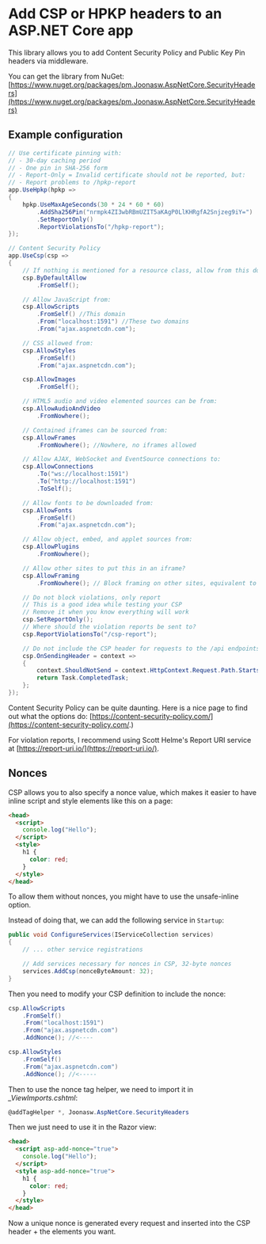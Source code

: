 # Add CSP or HPKP headers to an ASP.NET Core app

This library allows you to add Content Security Policy and Public Key Pin headers via middleware.

You can get the library from NuGet: [https://www.nuget.org/packages/pm.Joonasw.AspNetCore.SecurityHeaders](https://www.nuget.org/packages/pm.Joonasw.AspNetCore.SecurityHeaders)

## Example configuration

```cs
// Use certificate pinning with:
// - 30-day caching period
// - One pin in SHA-256 form
// - Report-Only = Invalid certificate should not be reported, but:
// - Report problems to /hpkp-report
app.UseHpkp(hpkp =>
{
    hpkp.UseMaxAgeSeconds(30 * 24 * 60 * 60)
        .AddSha256Pin("nrmpk4ZI3wbRBmUZIT5aKAgP0LlKHRgfA2Snjzeg9iY=")
        .SetReportOnly()
        .ReportViolationsTo("/hpkp-report");
});

// Content Security Policy
app.UseCsp(csp =>
{
    // If nothing is mentioned for a resource class, allow from this domain
    csp.ByDefaultAllow
        .FromSelf();

    // Allow JavaScript from:
    csp.AllowScripts
        .FromSelf() //This domain
        .From("localhost:1591") //These two domains
        .From("ajax.aspnetcdn.com");

    // CSS allowed from:
    csp.AllowStyles
        .FromSelf()
        .From("ajax.aspnetcdn.com");

    csp.AllowImages
        .FromSelf();

    // HTML5 audio and video elemented sources can be from:
    csp.AllowAudioAndVideo
        .FromNowhere();

    // Contained iframes can be sourced from:
    csp.AllowFrames
        .FromNowhere(); //Nowhere, no iframes allowed

    // Allow AJAX, WebSocket and EventSource connections to:
    csp.AllowConnections
        .To("ws://localhost:1591")
        .To("http://localhost:1591")
        .ToSelf();

    // Allow fonts to be downloaded from:
    csp.AllowFonts
        .FromSelf()
        .From("ajax.aspnetcdn.com");

    // Allow object, embed, and applet sources from:
    csp.AllowPlugins
        .FromNowhere();

    // Allow other sites to put this in an iframe?
    csp.AllowFraming
        .FromNowhere(); // Block framing on other sites, equivalent to X-Frame-Options: DENY

    // Do not block violations, only report
    // This is a good idea while testing your CSP
    // Remove it when you know everything will work
    csp.SetReportOnly();
    // Where should the violation reports be sent to?
    csp.ReportViolationsTo("/csp-report");

    // Do not include the CSP header for requests to the /api endpoints
    csp.OnSendingHeader = context =>
    {
        context.ShouldNotSend = context.HttpContext.Request.Path.StartsWithSegments("/api");
        return Task.CompletedTask;
    };
});
```

Content Security Policy can be quite daunting. Here is a nice page to find out what the options do: [https://content-security-policy.com/](https://content-security-policy.com/.)

For violation reports, I recommend using Scott Helme's Report URI service at [https://report-uri.io/](https://report-uri.io/).

## Nonces

CSP allows you to also specify a nonce value, which makes it easier to have inline script and style elements like this on a page:

```html
<head>
  <script>
    console.log("Hello");
  </script>
  <style>
    h1 {
      color: red;
    }
  </style>
</head>
```

To allow them without nonces, you might have to use the unsafe-inline option.

Instead of doing that, we can add the following service in `Startup`:

```cs
public void ConfigureServices(IServiceCollection services)
{
    // ... other service registrations

    // Add services necessary for nonces in CSP, 32-byte nonces
    services.AddCsp(nonceByteAmount: 32);
}
```

Then you need to modify your CSP definition to include the nonce:

```cs
csp.AllowScripts
    .FromSelf()
    .From("localhost:1591")
    .From("ajax.aspnetcdn.com")
    .AddNonce(); //<----

csp.AllowStyles
    .FromSelf()
    .From("ajax.aspnetcdn.com")
    .AddNonce(); //<-----
```

Then to use the nonce tag helper, we need to import it in *_ViewImports.cshtml*:

```c#
@addTagHelper *, Joonasw.AspNetCore.SecurityHeaders
```

Then we just need to use it in the Razor view:

```html
<head>
  <script asp-add-nonce="true">
    console.log("Hello");
  </script>
  <style asp-add-nonce="true">
    h1 {
      color: red;
    }
  </style>
</head>
```

Now a unique nonce is generated every request and inserted into the CSP header + the elements you want.
